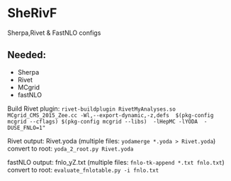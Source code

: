 # SheRivF
Sherpa,Rivet &amp; FastNLO configs


## Needed:
* Sherpa
* Rivet
* MCgrid
* fastNLO


Build Rivet plugin:
	`rivet-buildplugin RivetMyAnalyses.so MCgrid_CMS_2015_Zee.cc -Wl,--export-dynamic,-z,defs  $(pkg-config mcgrid --cflags) $(pkg-config mcgrid --libs)  -lHepMC -lYODA  -DUSE_FNLO=1"`

Rivet output: Rivet.yoda
	(multiple files: `yodamerge *.yoda > Rivet.yoda`)
	convert to root: `yoda_2_root.py Rivet.yoda`

fastNLO output: fnlo_yZ.txt
	(multiple files: `fnlo-tk-append *.txt fnlo.txt`)
	convert to root: `evaluate_fnlotable.py -i fnlo.txt`
